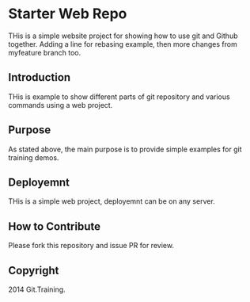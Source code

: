 # Starter Web Repo

THis is a simple website project for showing how to use git and Github together.
Adding a line for rebasing example, then more changes from myfeature branch too.

## Introduction

THis is example to show different parts of git repository and various commands using a web project.

## Purpose

As stated above, the main purpose is to provide simple examples for git training demos.

## Deployemnt

THis is a simple web project, deployemnt can be on any server.

## How to Contribute

Please fork this repository and issue PR for review.

## Copyright

2014 Git.Training.